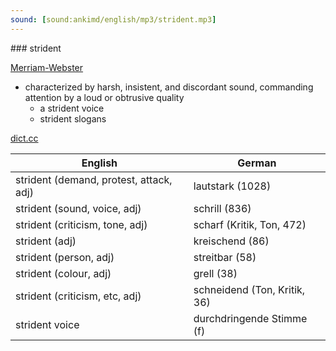 ```yaml
---
sound: [sound:ankimd/english/mp3/strident.mp3]
---
```


\### strident

[Merriam-Webster](https://www.merriam-webster.com/dictionary/strident)

- characterized by harsh, insistent, and discordant sound, commanding attention by a loud or obtrusive quality
    - a strident voice
    - strident slogans

[dict.cc](https://www.dict.cc/strident)

| English        | German       |
| -------------- | ------------ |
| strident (demand, protest, attack, adj) | lautstark (1028) |
| strident (sound, voice, adj) | schrill (836) |
| strident (criticism, tone, adj) | scharf (Kritik, Ton, 472) |
| strident (adj) | kreischend (86) |
| strident (person, adj) | streitbar (58) |
| strident (colour, adj) | grell (38) |
| strident (criticism, etc, adj) | schneidend (Ton, Kritik, 36) |
| strident voice | durchdringende Stimme (f) |
